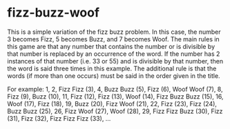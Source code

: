# fizz-buzz-woof

This is a simple variation of the fizz buzz problem. In this case, the number 3 becomes Fizz, 5 becomes Buzz, and 7 becomes Woof. The main rules in this game are that any number that contains the number or is divisible by that number is replaced by an occurrence of the word. If the number has 2 instances of that number (i.e. 33 or 55) and is divisible by that number, then the word is said three times in this example. The additional rule is that the words (if more than one occurs) must be said in the order given in the title.

For example: 1, 2, Fizz Fizz (3), 4, Buzz Buzz (5), Fizz (6), Woof Woof (7), 8, Fizz (9), Buzz (10), 11, Fizz (12), Fizz (13), Woof (14), Fizz Buzz Buzz (15), 16, Woof (17), Fizz (18), 19, Buzz (20), Fizz Woof (21), 22, Fizz (23), Fizz (24), Buzz Buzz (25), 26, Fizz Woof (27), Woof (28), 29, Fizz Fizz Buzz (30), Fizz (31), Fizz (32), Fizz Fizz Fizz (33), …
